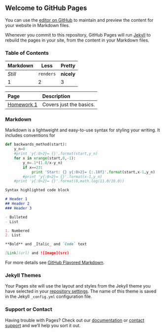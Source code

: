 ## Welcome to GitHub Pages

You can use the [editor on GitHub](https://github.com/swiser/swiser.github.io/edit/master/README.md) to maintain and preview the content for your website in Markdown files.

Whenever you commit to this repository, GitHub Pages will run [Jekyll](https://jekyllrb.com/) to rebuild the pages in your site, from the content in your Markdown files.
### Table of Contents
Markdown | Less | Pretty
--- | --- | ---
*Still* | `renders` | **nicely**
1 | 2 | 3

Page|Description
:---|:---
[Homework 1](https://swiser.github.io/Homework_1)|Covers just the basics.


### Markdown

Markdown is a lightweight and easy-to-use syntax for styling your writing. It includes conventions for
```python
def backwards_method(start):
    y_n=0
    #print 'y{:0>2}= {}'.format(start,y_n)
    for x in xrange(start,0,-1):
        y_n=.1*(1.0/x-y_n)
        if x==23:
            print 'Start: {} y{:0>2}= {:.18f}'.format(start,x-1,y_n)
        #print 'y{:0>2}= {}'.format(x-1,y_n)
    #print 'y{:0>2}= {}'.format(0,math.log(11.0/10.0))
```
```markdown
Syntax highlighted code block

# Header 1
## Header 2
### Header 3

- Bulleted
- List

1. Numbered
2. List

**Bold** and _Italic_ and `Code` text

[Link](url) and ![Image](src)
```

For more details see [GitHub Flavored Markdown](https://guides.github.com/features/mastering-markdown/).

### Jekyll Themes

Your Pages site will use the layout and styles from the Jekyll theme you have selected in your [repository settings](https://github.com/swiser/swiser.github.io/settings). The name of this theme is saved in the Jekyll `_config.yml` configuration file.

### Support or Contact

Having trouble with Pages? Check out our [documentation](https://help.github.com/categories/github-pages-basics/) or [contact support](https://github.com/contact) and we’ll help you sort it out.
